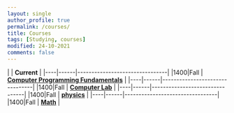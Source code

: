 ```yaml
---
layout: single
author_profile: true
permalink: /courses/
title: Courses
tags: [Studying, courses]
modified: 24-10-2021
comments: false
---
```



|           | **Current**                    |
|----|------|--------------------------------|
|1400|Fall  | **<a href="">Computer Programming Fundamentals</a>**         |
|----|------|--------------------------------|
|1400|Fall  | **<a href="/ds98/">Computer Lab</a>** |
|----|------|--------------------------------|
|1400|Fall  | **<a href="">physics</a>** |
|----|------|---------------------------------|
|1400|Fall  | **<a href="">[Math](https://en.m.wikipedia.org)</a>** |


<!-- |           | **Past**                       |
|----|------|--------------------------------|
|2019|Spring| **<a href="/ad97/">Algorithm Design</a>**         |
|----|------|--------------------------------|
|2019|Spring| **<a href="/ap97/">Advanced Programming - C#</a>** |
|----|------|--------------------------------|
|2019|Spring| **<a href="/nlp97/">Natural Language Processing (Undergraduate)</a>** |
|----|------|--------------------------------|
|2018|Fall  | **<a href="/ds97/">Data Structures</a>**            |
|----|------|--------------------------------|
|2018|Fall  | **Advanced Programming - C#** |
|----|------|--------------------------------------------|
|2018|Fall  | **Natural Language Processing (Graduate)** |
|----|------|--------------------------------------------|
|2018|Spring| **Advanced Programming - C#**             |
|----|------|--------------------------------------------|
|2018|Spring| **Natural Language Processing (Undergraduate)** | -->
